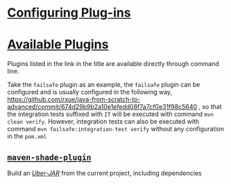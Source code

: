 # [Configuring Plug-ins](https://maven.apache.org/guides/mini/guide-configuring-plugins.html)

# [Available Plugins](https://maven.apache.org/plugins/index.html)
Plugins listed in the link in the title are available directly through command line. 

Take the `failsafe` plugin as an example, the `failsafe` plugin can be configured and is usually configured in the following way, https://github.com/rxue/java-from-scratch-to-advanced/commit/674d29b9b2a10e1efedd08f7a7cf0e31f98c5640 , so that the integration tests suffixed with `IT` will be executed with command `mvn clean verify`. However, integration tests can also be executed with command `mvn failsafe:integration-test verify` without any configuration in the `pom.xml`

## [`maven-shade-plugin`](https://github.com/apache/maven-shade-plugin/)
Build an [*Uber-JAR*](https://imagej.net/develop/uber-jars#:~:text=An%20uber%2DJAR%E2%80%94also%20known,needing%20any%20other%20Java%20code.) from the current project, including dependencies
 
